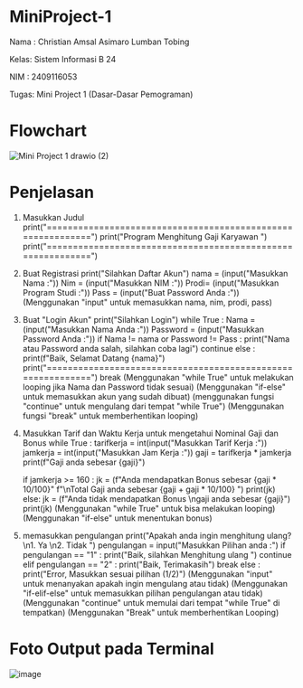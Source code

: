 # MiniProject-1
Nama : Christian Amsal Asimaro Lumban Tobing

Kelas: Sistem Informasi B 24

NIM  : 2409116053

Tugas: Mini Project 1 (Dasar-Dasar Pemograman)


# Flowchart

![Mini Project 1 drawio (2)](https://github.com/user-attachments/assets/074bfbdd-4f52-4afb-9e4d-d27fbcc6182d)


# Penjelasan
1. Masukkan Judul
print("============================================================")
print("Program Menghitung Gaji Karyawan                            ")
print("============================================================")
2. Buat Registrasi
print("Silahkan Daftar Akun")
nama = (input("Masukkan Nama          :"))
Nim  = (input("Masukkan NIM           :"))
Prodi= (input("Masukkan Program Studi :"))
Pass = (input("Buat Password Anda     :"))
(Menggunakan "input" untuk memasukkan nama, nim, prodi, pass)
4. Buat "Login Akun"
print("Silahkan Login")
while True :
    Nama     = (input("Masukkan Nama Anda     :"))
    Password = (input("Masukkan Password Anda :"))
    if Nama != nama or Password != Pass :
        print("Nama atau Password anda salah, silahkan coba lagi")
        continue
    else :
        print(f"Baik, Selamat Datang {nama}")
    print("============================================================")
    break
(Menggunakan "while True" untuk melakukan looping jika Nama dan Password tidak sesuai)
(Menggunakan "if-else" untuk memasukkan akun yang sudah dibuat)
(menggunakan fungsi "continue" untuk mengulang dari tempat "while True")
(Menggunakan fungsi "break" untuk memberhentikan looping)
6.  Masukkan Tarif dan Waktu Kerja untuk mengetahui Nominal Gaji dan Bonus
while True :
    tarifkerja = int(input("Masukkan Tarif Kerja :"))
    jamkerja  = int(input("Masukkan Jam Kerja :"))
    gaji = tarifkerja * jamkerja
    print(f"Gaji anda sebesar {gaji}")

    if jamkerja >= 160  :
        jk = (f"Anda mendapatkan Bonus sebesar {gaji * 10/100}" f"\nTotal Gaji anda sebesar {gaji + gaji * 10/100} ")
        print(jk)
    else: 
        jk = (f"Anda tidak mendapatkan Bonus \ngaji anda sebesar {gaji}")
        print(jk)
(Menggunakan "while True" untuk bisa melakukan looping)
(Menggunakan "if-else" untuk menentukan bonus)
7. memasukkan pengulangan
    print("Apakah anda ingin menghitung ulang? \n1. Ya \n2. Tidak ")
    pengulangan = input("Masukkan Pilihan anda :")
    if pengulangan == "1" :
        print("Baik, silahkan Menghitung ulang ")
        continue
    elif pengulangan == "2" :
        print("Baik, Terimakasih")
        break
    else :
        print("Error, Masukkan sesuai pilihan (1/2)")
(Menggunakan "input" untuk menanyakan apakah ingin mengulang atau tidak)
(Menggunakan "if-elif-else" untuk memasukkan pilihan pengulangan atau tidak)
(Menggunakan "continue" untuk memulai dari tempat "while True" di tempatkan)
(Menggunakan "Break" untuk memberhentikan Looping)

# Foto Output pada Terminal
![image](https://github.com/user-attachments/assets/90ac896f-3e2f-4843-9cd5-b8b5c3dd0476)

